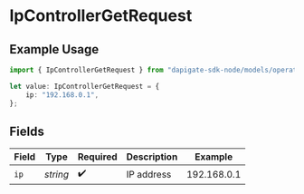 # IpControllerGetRequest

## Example Usage

```typescript
import { IpControllerGetRequest } from "dapigate-sdk-node/models/operations";

let value: IpControllerGetRequest = {
	ip: "192.168.0.1",
};
```

## Fields

| Field | Type     | Required           | Description | Example     |
| ----- | -------- | ------------------ | ----------- | ----------- |
| `ip`  | _string_ | :heavy_check_mark: | IP address  | 192.168.0.1 |
